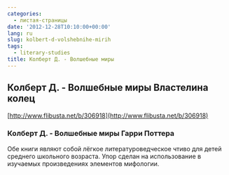 ```yaml
---
categories:
  - листая-страницы
date: '2012-12-28T10:10:00+00:00'
lang: ru
slug: kolbert-d-volshebnihe-mirih
tags:
  - literary-studies
title: Колберт Д. - Волшебные миры
---
```



## Колберт Д. - Волшебные миры Властелина колец

[http://www.flibusta.net/b/306918](http://www.flibusta.net/b/306918)  

### Колберт Д. - Волшебные миры Гарри Поттера

Обе книги являют собой лёгкое литературоведческое чтиво для детей среднего школьного возраста. Упор сделан на использование в изучаемых произведениях элементов мифологии.